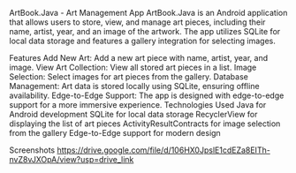 ArtBook.Java - Art Management App
ArtBook.Java is an Android application that allows users to store, view, and manage art pieces, including their name, artist, year, and an image of the artwork. The app utilizes SQLite for local data storage and features a gallery integration for selecting images.

Features
Add New Art: Add a new art piece with name, artist, year, and image.
View Art Collection: View all stored art pieces in a list.
Image Selection: Select images for art pieces from the gallery.
Database Management: Art data is stored locally using SQLite, ensuring offline availability.
Edge-to-Edge Support: The app is designed with edge-to-edge support for a more immersive experience.
Technologies Used
Java for Android development
SQLite for local data storage
RecyclerView for displaying the list of art pieces
ActivityResultContracts for image selection from the gallery
Edge-to-Edge support for modern design

Screenshots
https://drive.google.com/file/d/106HX0JpslE1cdEZa8EITh-nvZ8vJXOpA/view?usp=drive_link


